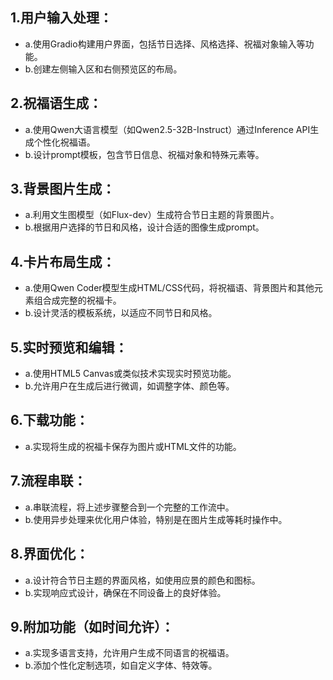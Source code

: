 ## 1.用户输入处理：
- a.使用Gradio构建用户界面，包括节日选择、风格选择、祝福对象输入等功能。
- b.创建左侧输入区和右侧预览区的布局。
## 2.祝福语生成：
- a.使用Qwen大语言模型（如Qwen2.5-32B-Instruct）通过Inference API生成个性化祝福语。
-  b.设计prompt模板，包含节日信息、祝福对象和特殊元素等。
## 3.背景图片生成：
- a.利用文生图模型（如Flux-dev）生成符合节日主题的背景图片。
- b.根据用户选择的节日和风格，设计合适的图像生成prompt。
## 4.卡片布局生成：
- a.使用Qwen Coder模型生成HTML/CSS代码，将祝福语、背景图片和其他元素组合成完整的祝福卡。
- b.设计灵活的模板系统，以适应不同节日和风格。
## 5.实时预览和编辑：
- a.使用HTML5 Canvas或类似技术实现实时预览功能。
- b.允许用户在生成后进行微调，如调整字体、颜色等。
## 6.下载功能：
- a.实现将生成的祝福卡保存为图片或HTML文件的功能。
## 7.流程串联：
- a.串联流程，将上述步骤整合到一个完整的工作流中。
- b.使用异步处理来优化用户体验，特别是在图片生成等耗时操作中。
## 8.界面优化：
- a.设计符合节日主题的界面风格，如使用应景的颜色和图标。
- b.实现响应式设计，确保在不同设备上的良好体验。
## 9.附加功能（如时间允许）：
- a.实现多语言支持，允许用户生成不同语言的祝福语。
- b.添加个性化定制选项，如自定义字体、特效等。

